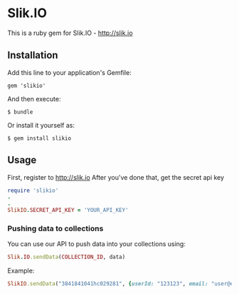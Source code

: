 # Slik.IO

This is a ruby gem for Slik.IO - http://slik.io

## Installation

Add this line to your application's Gemfile:

    gem 'slikio'

And then execute:

    $ bundle

Or install it yourself as:

    $ gem install slikio

## Usage

First, register to http://slik.io
After you've done that, get the secret api key
```ruby
require 'slikio'
.
.
SlikIO.SECRET_API_KEY = 'YOUR_API_KEY'
```

### Pushing data to collections
You can use our API to push data into your collections using:
```ruby
Slik.IO.sendData(COLLECTION_ID, data)
```
Example:
```ruby
SlikIO.sendData("3841841041hc029281", {userId: "123123", email: "user@email.com", action: "planPurchased", cost: 150.0})
```